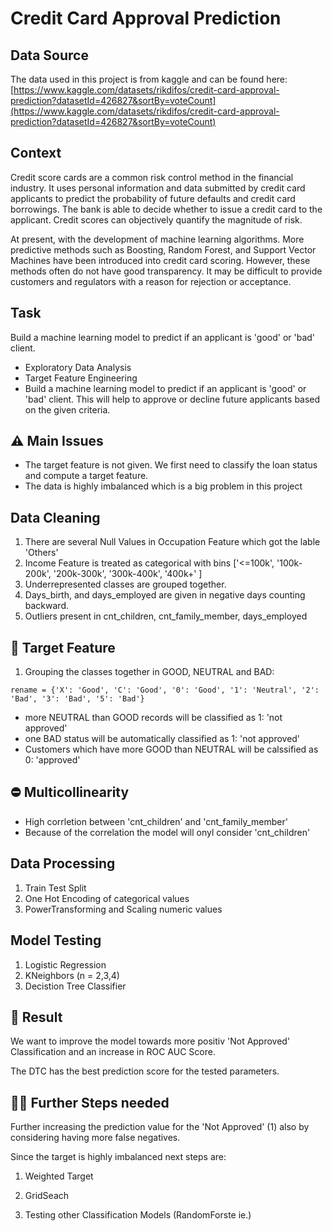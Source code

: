# Credit Card Approval Prediction

## Data Source

The data used in this project is from kaggle and can be found here: [https://www.kaggle.com/datasets/rikdifos/credit-card-approval-prediction?datasetId=426827&sortBy=voteCount](https://www.kaggle.com/datasets/rikdifos/credit-card-approval-prediction?datasetId=426827&sortBy=voteCount)

## Context

Credit score cards are a common risk control method in the financial industry. It uses personal information and data submitted by credit card applicants to predict the probability of future defaults and credit card borrowings. The bank is able to decide whether to issue a credit card to the applicant. Credit scores can objectively quantify the magnitude of risk.

At present, with the development of machine learning algorithms. More predictive methods such as Boosting, Random Forest, and Support Vector Machines have been introduced into credit card scoring. However, these methods often do not have good transparency. It may be difficult to provide customers and regulators with a reason for rejection or acceptance.

## Task

Build a machine learning model to predict if an applicant is 'good' or 'bad' client.  

- Exploratory Data Analysis
- Target Feature Engineering
- Build a machine learning model to predict if an applicant is 'good' or 'bad' client. This will help to approve or decline future applicants based on the given criteria.

## ⚠️ Main Issues

- The target feature is not given. We first need to classify the loan status and compute a target feature.
- The data is highly imbalanced which is a big problem in this project

## **Data Cleaning**

1. There are several Null Values in Occupation Feature which got the lable 'Others'
2. Income Feature is treated as categorical with bins ['<=100k', '100k-200k', '200k-300k', '300k-400k', '400k+' ]
3. Underrepresented classes are grouped together.
4. Days_birth, and days_employed are given in negative days counting backward.
5. Outliers present in cnt_children, cnt_family_member, days_employed

## 🥉 **Target Feature**

1) Grouping the classes together in GOOD, NEUTRAL and BAD:

`rename = {'X': 'Good', 'C': 'Good', '0': 'Good', '1': 'Neutral', '2': 'Bad', '3': 'Bad', '5': 'Bad'}`

- more NEUTRAL than GOOD records will be classified as 1: 'not approved'
- one BAD status will be automatically classified as 1: 'not approved'
- Customers which have more GOOD than NEUTRAL will be calssified as 0: 'approved'

## ⛔ **Multicollinearity**

- High corrletion between 'cnt_children' and 'cnt_family_member'
- Because of the correlation the model will onyl consider 'cnt_children'

## **Data Processing**

1. Train Test Split
2. One Hot Encoding of categorical values
3. PowerTransforming and Scaling numeric values

## **Model Testing**

1. Logistic Regression
2. KNeighbors (n = 2,3,4)
3. Decistion Tree Classifier

## 📝 **Result**

We want to improve the model towards more positiv 'Not Approved' Classification and an increase in ROC AUC Score.

The DTC has the best prediction score for the tested parameters.

## 🏃‍♀️ **Further Steps needed**

Further increasing the prediction value for the 'Not Approved' (1) also by considering having more false negatives.

Since the target is highly imbalanced next steps are:

1) Weighted Target

2) GridSeach

3) Testing other Classification Models (RandomForste ie.)
